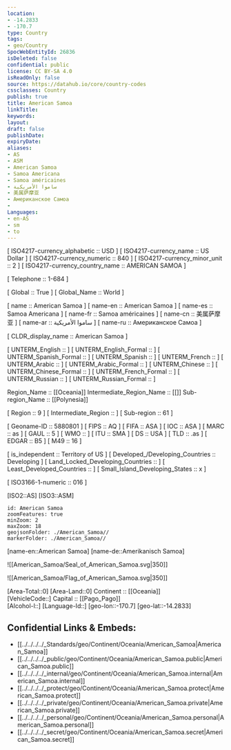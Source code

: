 ```yaml
---
location:
- -14.2833
- -170.7
type: Country
tags:
- geo/Country
SpocWebEntityId: 26836
isDeleted: false
confidential: public
license: CC BY-SA 4.0
isReadOnly: false
source: https://datahub.io/core/country-codes
cssclasses: Country
publish: true
title: American Samoa
linkTitle: 
keywords: 
layout: 
draft: false
publishDate: 
expiryDate: 
aliases:
- AS
- ASM
- American Samoa
- Samoa Americana
- Samoa américaines
- ساموا الأمريكية
- 美属萨摩亚
- Американское Самоа
- 
Languages:
- en-AS
- sm
- to
---
```



[	ISO4217-currency_alphabetic	 :: USD ] 
[	ISO4217-currency_name	 :: US Dollar ] 
[	ISO4217-currency_numeric	 :: 840 ] 
[	ISO4217-currency_minor_unit	 :: 2 ] 
[	ISO4217-currency_country_name	 :: AMERICAN SAMOA ] 

[	Telephone	 :: 1-684 ] 

[	Global	 :: True ] 
[	Global_Name	 :: World ] 

[	name	 :: American Samoa ] 
[	name-en	 :: American Samoa ] 
[	name-es	 :: Samoa Americana ] 
[	name-fr	 :: Samoa américaines ] 
[	name-cn	 :: 美属萨摩亚 ] 
[	name-ar	 :: ساموا الأمريكية ] 
[	name-ru	 :: Американское Самоа ] 

[	CLDR_display_name	 :: American Samoa ] 

[	UNTERM_English	 ::  ] 
[	UNTERM_English_Formal	 ::  ] 
[	UNTERM_Spanish_Formal	 ::  ] 
[	UNTERM_Spanish	 ::  ] 
[	UNTERM_French	 ::  ] 
[	UNTERM_Arabic	 ::  ] 
[	UNTERM_Arabic_Formal	 ::  ] 
[	UNTERM_Chinese	 ::  ] 
[	UNTERM_Chinese_Formal	 ::  ] 
[	UNTERM_French_Formal	 ::  ] 
[	UNTERM_Russian	 ::  ] 
[	UNTERM_Russian_Formal	 ::  ] 

Region_Name ::  [[Oceania]] 
Intermediate_Region_Name ::  [[]] 
Sub-region_Name ::  [[Polynesia]] 

[	Region	 :: 9 ] 
[	Intermediate_Region	 ::  ] 
[	Sub-region	 :: 61 ] 

[	Geoname-ID	 :: 5880801 ] 
[	FIPS	 :: AQ ] 
[	FIFA	 :: ASA ] 
[	IOC	 :: ASA ] 
[	MARC	 :: as ] 
[	GAUL	 :: 5 ] 
[	WMO	 ::  ] 
[	ITU	 :: SMA ] 
[	DS	 :: USA ] 
[	TLD	 :: .as ] 
[	EDGAR	 :: B5 ] 
[	M49	 :: 16 ] 

[	is_independent	 :: Territory of US ] 
[	Developed_/Developing_Countries	 :: Developing ] 
[	Land_Locked_Developing_Countries	 ::  ] 
[	Least_Developed_Countries	 ::  ] 
[	Small_Island_Developing_States	 :: x ] 

[	ISO3166-1-numeric	 :: 016 ] 



[ISO2::AS] 
[ISO3::ASM] 
```leaflet
id: American Samoa
zoomFeatures: true 
minZoom: 2 
maxZoom: 18
geojsonFolder: ./American_Samoa//
markerFolder: ./American_Samoa//
```

[name-en::American Samoa] 
[name-de::Amerikanisch Samoa] 

![[American_Samoa/Seal_of_American_Samoa.svg|350]] 

![[American_Samoa/Flag_of_American_Samoa.svg|350]] 

[Area-Total::0] 
[Area-Land::0] 
Continent :: [[Oceania]]  
[VehicleCode::] 
Capital :: [[Pago_Pago]]  
[Alcohol-l::] 
[Language-Id::] 
[geo-lon::-170.7] 
[geo-lat::-14.2833] 



## Confidential Links & Embeds: 
- [[../../../../_Standards/geo/Continent/Oceania/American_Samoa|American_Samoa]] 
- [[../../../../_public/geo/Continent/Oceania/American_Samoa.public|American_Samoa.public]] 
- [[../../../../_internal/geo/Continent/Oceania/American_Samoa.internal|American_Samoa.internal]] 
- [[../../../../_protect/geo/Continent/Oceania/American_Samoa.protect|American_Samoa.protect]] 
- [[../../../../_private/geo/Continent/Oceania/American_Samoa.private|American_Samoa.private]] 
- [[../../../../_personal/geo/Continent/Oceania/American_Samoa.personal|American_Samoa.personal]] 
- [[../../../../_secret/geo/Continent/Oceania/American_Samoa.secret|American_Samoa.secret]] 
